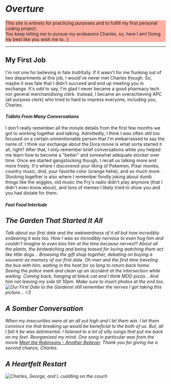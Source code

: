 <!DOCTYPE html>
<html>
<head>
<title>Expression of Love</title>
</head>
<body>

<h1><em>Overture</em></h1>
  <p style="background-color:rgba(255, 99, 71, 0.5);">This site is entirely for practicing purposes and to fulfill my first personal coding project.<br>You keep telling me to pursue my endeavors Charles, so, here I am! Doing my best like you wish me to. :)</p>
<hr>
  
<h2 title="it's an awful place to work at and I suggest no one does it">My First Job</h2>
  <p>I'm not one for believing in fate truthfully. If it wasn't for me flunking out of two departments at this job, I would've never met Charles though. So, maybe it was fate that I didn't succeed and end up meeting you in exchange. It's odd to say, I'm glad I never became a good pharmacy tech nor general merchanidising clerk. Instead, I became an overachieving APC (all purpose clerk) who tried to hard to impress everyone, including you, Charles.</p>

<h4><i>Tidbits From Many Conversations</i></h4>
  <p>I don't really remember all the minute details from the first few months we got to working together and talking. Admittedly, I think I was often still too focused on a certain unmentionable person that I'm embarrassed to say the name of. I think our exchange about the Dora movie is what sorta started it all, right? After that, I only remember brief conversations while you helped me learn how to become a "better" and somewhat adequate stocker over time. Once we started gangstocking though, I recall us talking more and more freely. It's where I discovered your liking of Pokemon, Pixar movies, country music, dnd, your favorite color (orange hehe), and so much more. Stocking together is also where I remember fondly joking about dumb things like the wiggles, old music the Fry's radio didn't play anymore (that I didn't even know about), and tons of memes I likely tried to show you and you had distate for them.</p>
 <h4><i>Fast Food Interlude<i></h4>
   <p>

<h2>The Garden That Started It All</h2>
  <p>Talk about our first date and the awkwardness of it all but how incredibly endearing it was too. How I was so incredibly nervous to even hug him and couldn't imagine to even kiss him at the time because nerves!!! About all the plants, the birdwatching and being teased for loving watching them act like little dogs... Browsing the gift shop together, debating on buying a souvenir as memory of our first date. Oh man and the first time traveling the bus with him; waiting in the heat for so long to return back home. Seeing the police mark and clean up an accident at the intersection while waiting. Coming back, hanging at black cat and I think MOD pizza... And him not leaving my side till 10pm.
Make sure to insert photos at the end too. 
  <img src="https://drive.google.com/thumbnail?id=1PlbuROxsFuE_bw0XbChG24uRkCC2FcON" alt="Our First Date to the Gardens" style="float:left;"> I still remember the nerves I got taking this picture... <3
  </p>

<h2>A Somber Conversation</h2>
  <p>When my insecurities were at an all out high and I let them win. I let them convince me that breaking up would be beneficial to the both of us. But, all I felt it be was detrimental. I listened to a lot of silly songs that put me back on my feet. Reorganized my mind. One song in particular was from the movie <a href="https://youtu.be/a1xaTkFG2oY" target="_blank">Meet the Robinsons - Another Believer</a>. Thank you for giving me a second chance, Charles.</p>

<h2>A Heartfelt Restart</h2>
  <p>
<img src="https://drive.google.com/thumbnail?id=1ijJfJBbGG9FIqDSYaMEqgU4uV7PIVhrP" alt="Charles, George, and I, cuddling on the couch">
   <!--If any inquiries about my evergrowing love for this tall dork, <a href=mailto:"flustered24@gmail.com">email me here.</a>-->
  
